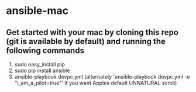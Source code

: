 # ansible-mac

## Get started with your mac by cloning this repo (git is available by default) and running the following commands

1. sudo easy_install pip
2. sudo pip install ansible
3. ansible-playbook devpc.yml (alternately 'ansible-playbook devpc.yml -e "i_am_a_pilot=true"' if you want Apples default UNNATURAL scroll)

